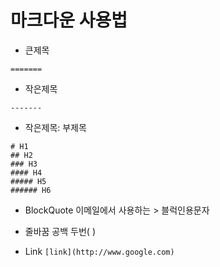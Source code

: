 마크다운 사용법
======

- 큰제목
``` title
=======
```

- 작은제목
```
-------
```

- 작은제목: 부제목
```
# H1
## H2
### H3
#### H4
##### H5
###### H6
```
- BlockQuote
이메일에서 사용하는 > 블럭인용문자

- 줄바꿈
  공백 두번(  )


- Link
   ```[link](http://www.google.com)```
